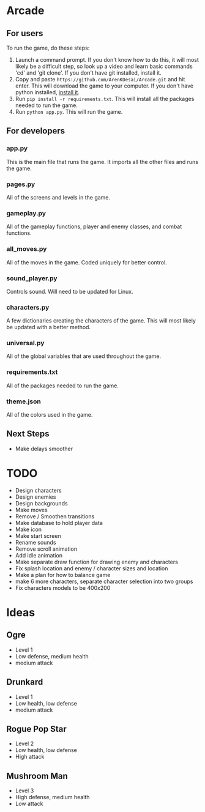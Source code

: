# Arcade

## For users
To run the game, do these steps:
1. Launch a command prompt. If you don't know how to do this, it will most likely be a difficult step, so look up a video and learn basic commands 'cd' and 'git clone'. If you don't have git installed, install it.
2. Copy and paste `https://github.com/ArenKDesai/Arcade.git` and hit enter. This will download the game to your computer. If you don't have python installed, [install it](https://www.python.org/downloads/). 
3. Run `pip install -r requirements.txt`. This will install all the packages needed to run the game.
4. Run `python app.py`. This will run the game.

## For developers

### app.py
This is the main file that runs the game. It imports all the other files and runs the game.

### pages.py
All of the screens and levels in the game. 

### gameplay.py
All of the gameplay functions, player and enemy classes, and combat functions.

### all_moves.py
All of the moves in the game. Coded uniquely for better control.

### sound_player.py
Controls sound. Will need to be updated for Linux. 

### characters.py
A few dictionaries creating the characters of the game. This will most likely be updated with a better method. 

### universal.py
All of the global variables that are used throughout the game.

### requirements.txt
All of the packages needed to run the game.

### theme.json
All of the colors used in the game.

## Next Steps
- Make delays smoother

# TODO
- Design characters
- Design enemies
- Design backgrounds
- Make moves
- Remove / Smoothen transitions
- Make database to hold player data
- Make icon
- Make start screen
- Rename sounds
- Remove scroll animation
- Add idle animation
- Make separate draw function for drawing enemy and characters
- Fix splash location and enemy / character sizes and location
- Make a plan for how to balance game
- make 6 more characters, separate character selection into two groups
- Fix characters models to be 400x200

# Ideas
## Ogre
- Level 1
- Low defense, medium health
- medium attack

## Drunkard
- Level 1
- Low health, low defense
- medium attack

## Rogue Pop Star
- Level 2
- Low health, low defense
- High attack

## Mushroom Man
- Level 3
- High defense, medium health
- Low attack